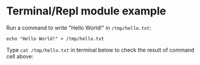 # Terminal/Repl module example

Run a command to write "Hello World!" in `/tmp/hello.txt`:

```bash|{type:'command'}
echo "Hello World!" > /tmp/hello.txt
```

Type `cat /tmp/hello.txt` in terminal below to check the result of command cell above:

```bash|{type:'repl'}
```
